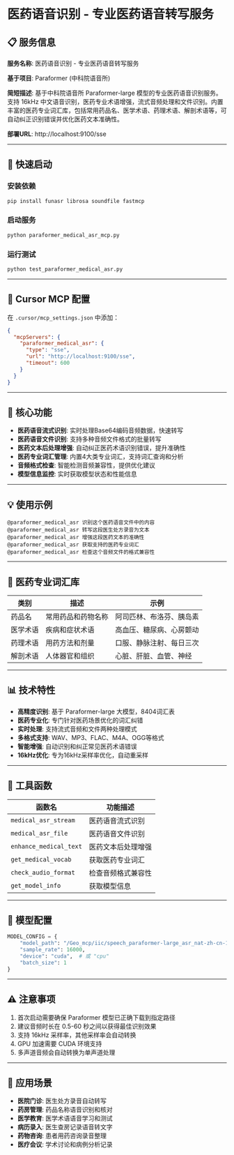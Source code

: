 # 医药语音识别 - 专业医药语音转写服务

## 📋 服务信息

**服务名称**: 医药语音识别 - 专业医药语音转写服务

**基于项目**: Paraformer (中科院语音所)

**简短描述**: 基于中科院语音所 Paraformer-large 模型的专业医药语音识别服务。支持 16kHz 中文语音识别，医药专业术语增强，流式音频处理和文件识别。内置丰富的医药专业词汇库，包括常用药品名、医学术语、药理术语、解剖术语等，可自动纠正识别错误并优化医药文本准确性。

**部署URL**: http://localhost:9100/sse

---

## 🚀 快速启动

### 安装依赖
```bash
pip install funasr librosa soundfile fastmcp
```

### 启动服务
```bash
python paraformer_medical_asr_mcp.py
```

### 运行测试
```bash
python test_paraformer_medical_asr.py
```

---

## 🔧 Cursor MCP 配置

在 `.cursor/mcp_settings.json` 中添加：

```json
{
  "mcpServers": {
    "paraformer_medical_asr": {
      "type": "sse",
      "url": "http://localhost:9100/sse",
      "timeout": 600
    }
  }
}
```

---

## 🎯 核心功能

- **医药语音流式识别**: 实时处理Base64编码音频数据，快速转写
- **医药语音文件识别**: 支持多种音频文件格式的批量转写
- **医药文本后处理增强**: 自动纠正医药术语识别错误，提升准确性
- **医药专业词汇管理**: 内置4大类专业词汇，支持词汇查询和分析
- **音频格式检查**: 智能检测音频兼容性，提供优化建议
- **模型信息监控**: 实时获取模型状态和性能信息

---

## 💡 使用示例

```
@paraformer_medical_asr 识别这个医药语音文件中的内容
@paraformer_medical_asr 转写这段医生处方录音为文本
@paraformer_medical_asr 增强这段医药文本的准确性
@paraformer_medical_asr 获取支持的医药专业词汇
@paraformer_medical_asr 检查这个音频文件的格式兼容性
```

---

## 🏥 医药专业词汇库

| 类别 | 描述 | 示例 |
|-----|------|------|
| 药品名 | 常用药品和药物名称 | 阿司匹林、布洛芬、胰岛素 |
| 医学术语 | 疾病和症状术语 | 高血压、糖尿病、心房颤动 |
| 药理术语 | 用药方法和剂量 | 口服、静脉注射、每日三次 |
| 解剖术语 | 人体器官和组织 | 心脏、肝脏、血管、神经 |

---

## 📊 技术特性

- **高精度识别**: 基于 Paraformer-large 大模型，8404词汇表
- **医药专业化**: 专门针对医药场景优化的词汇纠错
- **实时处理**: 支持流式音频和文件两种处理模式
- **多格式支持**: WAV、MP3、FLAC、M4A、OGG等格式
- **智能增强**: 自动识别和纠正常见医药术语错误
- **16kHz优化**: 专为16kHz采样率优化，自动重采样

---

## 🔧 工具函数

| 函数名 | 功能描述 |
|--------|----------|
| `medical_asr_stream` | 医药语音流式识别 |
| `medical_asr_file` | 医药语音文件识别 |
| `enhance_medical_text` | 医药文本后处理增强 |
| `get_medical_vocab` | 获取医药专业词汇 |
| `check_audio_format` | 检查音频格式兼容性 |
| `get_model_info` | 获取模型信息 |

---

## 📁 模型配置

```python
MODEL_CONFIG = {
    "model_path": "/Geo_mcp/iic/speech_paraformer-large_asr_nat-zh-cn-16k-common-vocab8404-pytorch",
    "sample_rate": 16000,
    "device": "cuda",  # 或 "cpu"
    "batch_size": 1
}
```

---

## ⚠️ 注意事项

1. 首次启动需要确保 Paraformer 模型已正确下载到指定路径
2. 建议音频时长在 0.5-60 秒之间以获得最佳识别效果
3. 支持 16kHz 采样率，其他采样率会自动转换
4. GPU 加速需要 CUDA 环境支持
5. 多声道音频会自动转换为单声道处理

---

## 🎯 应用场景

- **医院门诊**: 医生处方录音自动转写
- **药房管理**: 药品名称语音识别和核对
- **医学教育**: 医学术语语音学习和测试
- **病历录入**: 医生查房记录语音转文字
- **药物咨询**: 患者用药咨询录音整理
- **医疗会议**: 学术讨论和病例分析记录